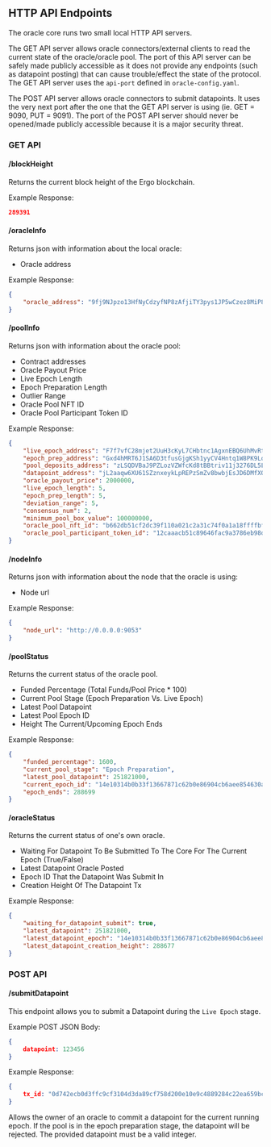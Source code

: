 ## HTTP API Endpoints
The oracle core runs two small local HTTP API servers.

The GET API server allows oracle connectors/external clients to read the current state of the oracle/oracle pool. The port of this API server can be safely made publicly accessible as it does not provide any endpoints (such as datapoint posting) that can cause trouble/effect the state of the protocol. The GET API server uses the `api-port` defined in `oracle-config.yaml`.

The POST API server allows oracle connectors to submit datapoints. It uses the very next port after the one that the GET API server is using (ie. GET = 9090, PUT = 9091). The port of the POST API server should never be opened/made publicly accessible because it is a major security threat.

### GET API

#### /blockHeight
Returns the current block height of the Ergo blockchain.

Example Response:
```json
289391
```

#### /oracleInfo
Returns json with information about the local oracle:
- Oracle address

Example Response:
```json
{
    "oracle_address": "9fj9NJpzo13HfNyCdzyfNP8zAfjiTY3pys1JP5wCzez8MiP8QbF"
}
```

#### /poolInfo
Returns json with information about the oracle pool:
- Contract addresses
- Oracle Payout Price
- Live Epoch Length
- Epoch Preparation Length
- Outlier Range
- Oracle Pool NFT ID
- Oracle Pool Participant Token ID

Example Response:
```json
{
    "live_epoch_address": "F7f7vfC28mjet2UuH3cKyL7CHbtnc1AgxnEBQ6UhMvRtxhX7BrG7MLhMj7JEcmMyQqRzHg7hfoLNSzoDWg4PWfqSxoZXkTBPUWharJCtoRjaoHGYgjF9BJCjDNR13EwMVoXBhY2gmgfWyCjKjncFpjzbSBQYRAsj7W5vg3A2NtXudGMn2YjfHSqjFk1xzV4sfYGtfM9fLfd3ZEBMFfQpPRapG4DXaGL8emVrRsqfjGDqVRkxw1kJyffbFTsDStRgrKeGbA1gZKsKAYJiWLYVbmndRxhUuM7fQhtX8qzRMpDfqti43eotgxVXU5pr9Q7a4Pv2VbvS8gBDceRPZeLdsxBiDoWVbGEkF8vB7QrDNr9YxXEob4KircTpECARmcGgeLCHwr2i7AMGbs2tFFLX7PoHyYRv3ertFGS1CEth6wnjmo3SEjK8HXU",
    "epoch_prep_address": "Gxd4hMRT6J1SA6D3tfusGjgKSh1yyCV4Hntq1W8PK9LqugyTbWcN54dMVdJR3evXApYbXRxYi58r3TocmQWVbpRhGaLZD62oYcSTVH8paVLVaKTEghm4Xzgss9LZ1rYJVRL3PoisZiN6PNFs573qF1ukuCxqcHjkZqBjdjsapb6ww3uTPVgBK4TBtQ533zHxwc7nJAChKDzwCwMDXMRMjpFSpNPaAq6BUV4fSSp31on2Rj114cVnDys44oVsQxPU1q3xkkshiPxsKxAdqUeu5CpT3pb49WMxZnfoKbbMDRCMaUuyjfforXd8EeDNnoEW9tZq3KLZgecygchi1uj51cQSPps3thF9bUgbaHj334384DHgi5b1L8Lm8F43Y2ugj1Q6jVkyzuKQd1",
    "pool_deposits_address": "zLSQDVBaJ9PZLozVZWfcKd8tBBtriv11j3276DL5LdzpwkJRnPmTBr4KHXrk11cevirazuRwngQeGws2HdMNCDagnqcngybNfDZgmg7Dpa4qjzpQAZgv2CiybkiKf8gbmagfWVcamdVSGCBw9ByHvLrAmARa3Hf28xpGvsRGJur2aWoHs2mpHXpqzYyijKbUsFzUM6uY7ipPpMKjkZBpJ6MYe27bUjP1z4NhBjHvY6Z4T35SPS",
    "datapoint_address": "jL2aaqw6XU61SZznxeykLpREPzSmZv8bwbjEsJD6DMfXQLgBc12wMmPpVD81JnLvRbMphA3SehsyWc4kQ88uKa9SVA3EikNeTUGGQquabVkR4rvvbHgczZPtLhkrmsfE1yLuLFtwBUwuvuEAS4fHHt5ygRC5g3VbsNBhd5oqZGZgmhjgk1zUWLQy6V8zs4K3RxEuEdFWQ58JSBQu8EaR4TnUeAnGyG8Atapku6woNAAUKmT8Vtg6ikEauDY5m",
    "oracle_payout_price": 2000000,
    "live_epoch_length": 5,
    "epoch_prep_length": 5,
    "deviation_range": 5,
    "consensus_num": 2,
    "minimum_pool_box_value": 100000000,
    "oracle_pool_nft_id": "b662db51cf2dc39f110a021c2a31c74f0a1a18ffffbf73e8a051a7b8c0f09ebc",
    "oracle_pool_participant_token_id": "12caaacb51c89646fac9a3786eb98d0113bd57d68223ccc11754a4f67281daed"
}
```

#### /nodeInfo
Returns json with information about the node that the oracle is using:
- Node url

Example Response:
```json
{
    "node_url": "http://0.0.0.0:9053"
}
```

#### /poolStatus
Returns the current status of the oracle pool.
- Funded Percentage (Total Funds/Pool Price * 100)
- Current Pool Stage (Epoch Preparation Vs. Live Epoch)
- Latest Pool Datapoint
- Latest Pool Epoch ID
- Height The Current/Upcoming Epoch Ends

Example Response:
```json
{
    "funded_percentage": 1600,
    "current_pool_stage": "Epoch Preparation",
    "latest_pool_datapoint": 251821000,
    "current_epoch_id": "14e10314b0b33f13667871c62b0e86904cb6aee854630af4296b567b18875185",
    "epoch_ends": 288699
}
```


#### /oracleStatus
Returns the current status of one's own oracle.
- Waiting For Datapoint To Be Submitted To The Core For The Current Epoch (True/False)
- Latest Datapoint Oracle Posted
- Epoch ID That the Datapoint Was Submit In
- Creation Height Of The Datapoint Tx

Example Response:
```json
{
    "waiting_for_datapoint_submit": true,
    "latest_datapoint": 251821000,
    "latest_datapoint_epoch": "14e10314b0b33f13667871c62b0e86904cb6aee854630af4296b567b18875185",
    "latest_datapoint_creation_height": 288677
}
```


### POST API

#### /submitDatapoint
This endpoint allows you to submit a Datapoint during the `Live Epoch` stage.

Example POST JSON Body:
```json
{
    datapoint: 123456
}
```

Example Response:
```json
{
    tx_id: "0d742ecb0d3ffc9cf3104d3da89cf758d200e10e9c4889284c22ea659bcefcc4"
}
```

Allows the owner of an oracle to commit a datapoint for the current running epoch. If the pool is in the epoch preparation stage, the datapoint will be rejected. The provided datapoint must be a valid integer.


